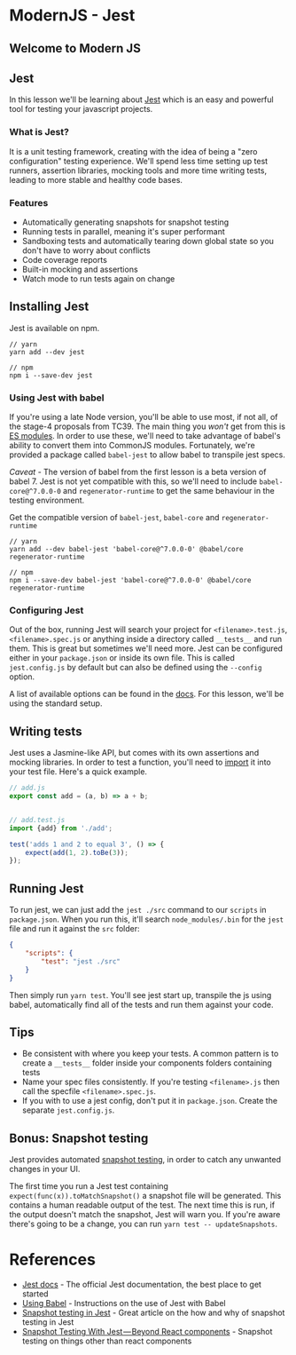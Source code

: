 # ModernJS - Jest
## Welcome to Modern JS

## Jest
In this lesson we'll be learning about [Jest](https://facebook.github.io/jest) which is an easy and powerful tool for testing your javascript projects.

### What is Jest?
It is a unit testing framework, creating with the idea of being a "zero configuration" testing experience.
We'll spend less time setting up test runners, assertion libraries, mocking tools and more time writing tests, leading to more stable and healthy code bases. 

### Features
- Automatically generating snapshots for snapshot testing
- Running tests in parallel, meaning it's super performant
- Sandboxing tests and automatically tearing down global state so you don't have to worry about conflicts
- Code coverage reports
- Built-in mocking and assertions
- Watch mode to run tests again on change

## Installing Jest
Jest is available on npm.

```
// yarn
yarn add --dev jest

// npm
npm i --save-dev jest
```

### Using Jest with babel
If you're using a late Node version, you'll be able to use most, if not all, of the stage-4 proposals from TC39. The main thing you *won't* get from this is [ES modules](https://developer.mozilla.org/en-US/docs/Web/JavaScript/Reference/Statements/import). In order to use these, we'll need to take advantage of babel's ability to convert them into CommonJS modules. Fortunately, we're provided a package called `babel-jest` to allow babel to transpile jest specs.

*Caveat* - The version of babel from the first lesson is a beta version of babel 7. Jest is not yet compatible with this, so we'll need to include `babel-core@^7.0.0-0` and  `regenerator-runtime` to get the same behaviour in the testing environment.

Get the compatible version of `babel-jest`, `babel-core` and `regenerator-runtime`
```
// yarn
yarn add --dev babel-jest 'babel-core@^7.0.0-0' @babel/core regenerator-runtime

// npm
npm i --save-dev babel-jest 'babel-core@^7.0.0-0' @babel/core regenerator-runtime
```

### Configuring Jest
Out of the box, running Jest will search your project for `<filename>.test.js`, `<filename>.spec.js` or anything inside a directory called `__tests__` and run them. This is great but sometimes we'll need more.
Jest can be configured either in your `package.json` or inside its own file. This is called `jest.config.js` by default but can also be defined using the `--config` option.

A list of available options can be found in the [docs](https://facebook.github.io/jest/docs/en/configuration.html#verbose-boolean). For this lesson, we'll be using the standard setup.

## Writing tests
Jest uses a Jasmine-like API, but comes with its own assertions and mocking libraries. In order to test a function, you'll need to [import](https://developer.mozilla.org/en-US/docs/Web/JavaScript/Reference/Statements/import) it into your test file. Here's a quick example.

```js
// add.js
export const add = (a, b) => a + b;


// add.test.js
import {add} from './add';

test('adds 1 and 2 to equal 3', () => {
    expect(add(1, 2).toBe(3));
});
```

## Running Jest
To run jest, we can just add the `jest ./src` command to our `scripts` in `package.json`. When you run this, it'll search `node_modules/.bin` for the `jest` file and run it against the `src` folder:

```json
{
    "scripts": {
        "test": "jest ./src"
    }
}
```

Then simply run `yarn test`. You'll see jest start up, transpile the js using babel, automatically find all of the tests and run them against your code.

## Tips
- Be consistent with where you keep your tests. A common pattern is to create a `__tests__` folder inside your components folders containing tests
- Name your spec files consistently. If you're testing `<filename>.js` then call the specfile `<filename>.spec.js`.
- If you with to use a jest config, don't put it in `package.json`. Create the separate `jest.config.js`.

## Bonus: Snapshot testing
Jest provides automated [snapshot testing](https://facebook.github.io/jest/docs/en/snapshot-testing.html), in order to catch any unwanted changes in your UI.

The first time you run a Jest test containing `expect(func(x)).toMatchSnapshot()` a snapshot file will be generated. This contains a human readable output of the test. The next time this is run, if the output doesn't match the snapshot, Jest will warn you.
If you're aware there's going to be a change, you can run `yarn test -- updateSnapshots`.


# References
- [Jest docs](https://facebook.github.io/jest/docs/en/getting-started.html) - The official Jest documentation, the best place to get started
- [Using Babel](https://github.com/facebook/jest#using-babel) - Instructions on the use of Jest with Babel
- [Snapshot testing in Jest](https://hackernoon.com/front-end-react-snapshot-testing-with-jest-what-is-it-for-7788f7bd5a2e) - Great article on the how and why of snapshot testing in Jest
- [Snapshot Testing With Jest — Beyond React components](https://hackernoon.com/snapshot-testing-with-jest-beyond-react-components-7630fd0024c5) - Snapshot testing on things other than react components
